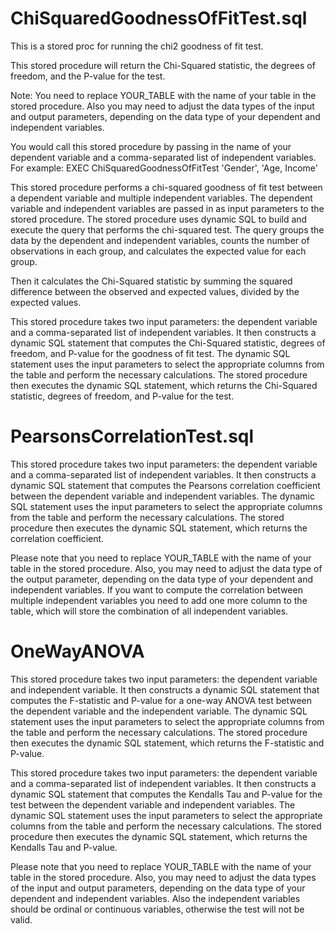 # ChiSquaredGoodnessOfFitTest.sql
This is a stored proc for running the chi2 goodness of fit test. 

This stored procedure will return the Chi-Squared statistic, the degrees of freedom, and the P-value for the test.

Note: You need to replace YOUR_TABLE with the name of your table in the stored procedure. Also you may need to adjust the data types of the input and output parameters, depending on the data type of your dependent and independent variables.

You would call this stored procedure by passing in the name of your dependent variable and a comma-separated list of independent variables. 
For example:
EXEC ChiSquaredGoodnessOfFitTest 'Gender', 'Age, Income'

This stored procedure performs a chi-squared goodness of fit test between a dependent variable and multiple independent variables. The dependent variable and independent variables are passed in as input parameters to the stored procedure.
The stored procedure uses dynamic SQL to build and execute the query that performs the chi-squared test. The query groups the data by the dependent and independent variables, counts the number of observations in each group, and calculates the expected value for each group.

Then it calculates the Chi-Squared statistic by summing the squared difference between the observed and expected values, divided by the expected values.

This stored procedure takes two input parameters: the dependent variable and a comma-separated list of independent variables. It then constructs a dynamic SQL statement that computes the Chi-Squared statistic, degrees of freedom, and P-value for the goodness of fit test. The dynamic SQL statement uses the input parameters to select the appropriate columns from the table and perform the necessary calculations. The stored procedure then executes the dynamic SQL statement, which returns the Chi-Squared statistic, degrees of freedom, and P-value for the test.

# PearsonsCorrelationTest.sql
This stored procedure takes two input parameters: the dependent variable and a comma-separated list of independent variables. It then constructs a dynamic SQL statement that computes the Pearsons correlation coefficient between the dependent variable and independent variables. The dynamic SQL statement uses the input parameters to select the appropriate columns from the table and perform the necessary calculations. The stored procedure then executes the dynamic SQL statement, which returns the correlation coefficient.

Please note that you need to replace YOUR_TABLE with the name of your table in the stored procedure. Also, you may need to adjust the data type of the output parameter, depending on the data type of your dependent and independent variables. If you want to compute the correlation between multiple independent variables you need to add one more column to the table, which will store the combination of all independent variables.

# OneWayANOVA
This stored procedure takes two input parameters: the dependent variable and independent variable. It then constructs a dynamic SQL statement that computes the F-statistic and P-value for a one-way ANOVA test between the dependent variable and the independent variable. The dynamic SQL statement uses the input parameters to select the appropriate columns from the table and perform the necessary calculations. The stored procedure then executes the dynamic SQL statement, which returns the F-statistic and P-value.






This stored procedure takes two input parameters: the dependent variable and a comma-separated list of independent variables. It then constructs a dynamic SQL statement that computes the Kendalls Tau and P-value for the test between the dependent variable and independent variables. The dynamic SQL statement uses the input parameters to select the appropriate columns from the table and perform the necessary calculations. The stored procedure then executes the dynamic SQL statement, which returns the Kendalls Tau and P-value.

Please note that you need to replace YOUR_TABLE with the name of your table in the stored procedure. Also, you may need to adjust the data types of the input and output parameters, depending on the data type of your dependent and independent variables. Also the independent variables should be ordinal or continuous variables, otherwise the test will not be valid.
